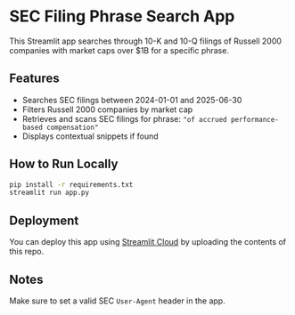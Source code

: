 # SEC Filing Phrase Search App

This Streamlit app searches through 10-K and 10-Q filings of Russell 2000 companies with market caps over $1B for a specific phrase.

## Features

- Searches SEC filings between 2024-01-01 and 2025-06-30
- Filters Russell 2000 companies by market cap
- Retrieves and scans SEC filings for phrase: `"of accrued performance-based compensation"`
- Displays contextual snippets if found

## How to Run Locally

```bash
pip install -r requirements.txt
streamlit run app.py
```

## Deployment

You can deploy this app using [Streamlit Cloud](https://streamlit.io/cloud) by uploading the contents of this repo.

## Notes

Make sure to set a valid SEC `User-Agent` header in the app.
